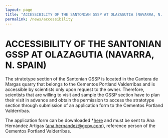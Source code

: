 ```yaml
---
layout: page
title: "ACCESSIBILITY OF THE SANTONIAN GSSP AT OLAZAGUTIA (NAVARRA, N. SPAIN)"
permalink: /news/accessibility
---
```

# ACCESSIBILITY OF THE SANTONIAN GSSP AT OLAZAGUTIA (NAVARRA, N. SPAIN)

The stratotype section of the Santonian GSSP is located in the Cantera de Margas quarry that belongs to the Cementos Portland Valderribas and is accessible by scientists only upon request to the owner. Therefore, scientists that are willing to visit and sample the GSSP section have to plan their visit in advance and obtain the permission to access the stratotype section through submission of an application form to the Cementos Portland Valderribas.

The application form can be downloaded *[here](files/Form_Santonian_GSSP.doc) and must be sent to Ana Hernández Artigas (<ana.hernandez@gcpv.com>), reference person of the Cementos Portland Valderribas.
